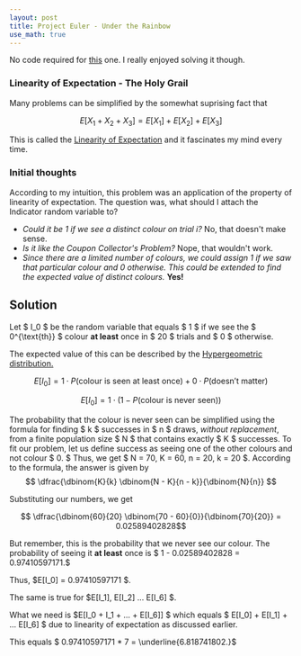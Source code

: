 ```yaml
---
layout: post
title: Project Euler - Under the Rainbow
use_math: true
---
```


No code required for [this](https://projecteuler.net/problem=493) one. I really enjoyed solving it though. 

### Linearity of Expectation - The Holy Grail

Many problems can be simplified by the somewhat suprising fact that

$$ E[X_1 + X_2 + X_3] = E[X_1] + E[X_2] + E[X_3] $$

This is called the [Linearity of Expectation](https://brilliant.org/wiki/linearity-of-expectation/) and it fascinates my mind every time.

### Initial thoughts

According to my intuition, this problem was an application of the property of linearity of expectation. The question was, what should I attach the Indicator random variable to?

*  *Could it be $1$ if we see a distinct colour on trial $i?$* No, that doesn't make sense.
*  *Is it like the Coupon Collector's Problem?* Nope, that wouldn't work.
*  *Since there are a limited number of colours, we could assign $1$ if we saw that particular colour and $0$ otherwise. This could be extended to find the expected value of distinct colours.* **Yes!** 

## Solution

Let $ I_0 $ be the random variable that equals $ 1 $ if we see the $ 0^{\text{th}} $ colour **at least** once in $ 20 $ trials and $ 0 $ otherwise.

The expected value of this can be described by the [Hypergeometric distribution.](https://en.wikipedia.org/wiki/Hypergeometric_distribution)

$$ E[I_0] = 1 \cdot P(\text{colour is seen at least once}) + 0 \cdot P(\text{doesn't matter}) $$

$$ E[I_0] = 1 \cdot (1 - P(\text{colour is never seen})) $$

The probability that the colour is never seen can be simplified using the formula for finding $ k $ successes in $ n $ draws, *without replacement*, from a finite population size $ N $ that contains exactly $ K $ successes. To fit our problem, let us define success as seeing one of the other colours and not colour $ 0. $ Thus, we get $ N = 70, K = 60, n = 20, k = 20 $. According to the formula, the answer is given by 
$$ \dfrac{\dbinom{K}{k} \dbinom{N - K}{n - k}}{\dbinom{N}{n}} $$

Substituting our numbers, we get

$$ \dfrac{\dbinom{60}{20} \dbinom{70 - 60}{0}}{\dbinom{70}{20}} = 0.02589402828$$

But remember, this is the probability that we never see our colour. The probability of seeing it **at least** once is $ 1 - 0.02589402828 = 0.97410597171.$

Thus, $E[I_0] = 0.97410597171 $.

The same is true for $E[I_1], E[I_2] ... E[I_6] $.

What we need is $E[I_0 + I_1 + ... + E[I_6]] $ which equals $ E[I_0] + E[I_1] + ... E[I_6] $ due to linearity of expectation as discussed earlier.

This equals $ 0.97410597171 * 7 = \underline{6.818741802.}$

